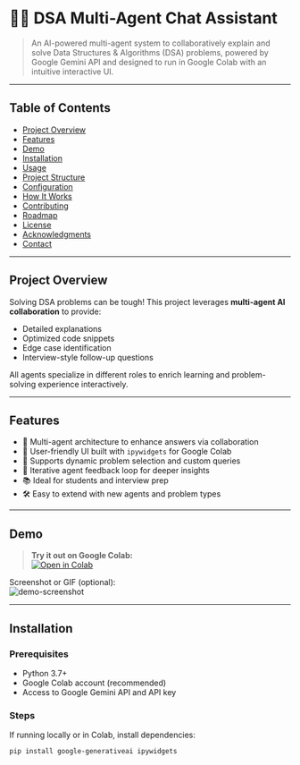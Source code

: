 # 🧑‍💻 DSA Multi-Agent Chat Assistant

> An AI-powered multi-agent system to collaboratively explain and solve Data Structures & Algorithms (DSA) problems, powered by Google Gemini API and designed to run in Google Colab with an intuitive interactive UI.

---

## Table of Contents

- [Project Overview](#project-overview)  
- [Features](#features)  
- [Demo](#demo)  
- [Installation](#installation)  
- [Usage](#usage)  
- [Project Structure](#project-structure)  
- [Configuration](#configuration)  
- [How It Works](#how-it-works)  
- [Contributing](#contributing)  
- [Roadmap](#roadmap)  
- [License](#license)  
- [Acknowledgments](#acknowledgments)  
- [Contact](#contact)  

---

## Project Overview

Solving DSA problems can be tough! This project leverages **multi-agent AI collaboration** to provide:  
- Detailed explanations  
- Optimized code snippets  
- Edge case identification  
- Interview-style follow-up questions  

All agents specialize in different roles to enrich learning and problem-solving experience interactively.

---

## Features

- 🤖 Multi-agent architecture to enhance answers via collaboration  
- 🎨 User-friendly UI built with `ipywidgets` for Google Colab  
- 💬 Supports dynamic problem selection and custom queries  
- 🔄 Iterative agent feedback loop for deeper insights  
- 📚 Ideal for students and interview prep  
- 🛠️ Easy to extend with new agents and problem types  

---

## Demo

> **Try it out on Google Colab:**  
> [![Open in Colab](https://colab.research.google.com/assets/colab-badge.svg)](YOUR_COLAB_NOTEBOOK_LINK_HERE)  

Screenshot or GIF (optional):  
![demo-screenshot](demo-screenshot.png)

---

## Installation

### Prerequisites

- Python 3.7+  
- Google Colab account (recommended)  
- Access to Google Gemini API and API key  

### Steps

If running locally or in Colab, install dependencies:

```bash
pip install google-generativeai ipywidgets
